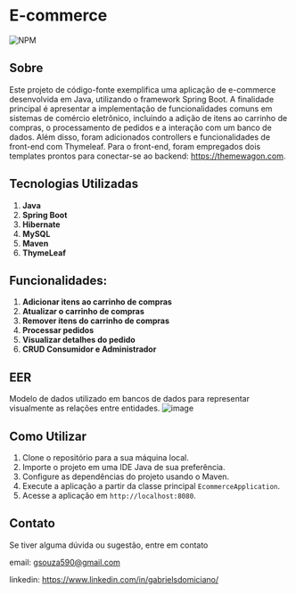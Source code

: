 # E-commerce
![NPM](https://img.shields.io/npm/l/react)

## Sobre
Este projeto de código-fonte exemplifica uma aplicação de e-commerce desenvolvida em Java, utilizando o framework Spring Boot. A finalidade principal é apresentar a implementação de funcionalidades comuns em sistemas de comércio eletrônico, incluindo a adição de itens ao carrinho de compras, o processamento de pedidos e a interação com um banco de dados. Além disso, foram adicionados controllers e funcionalidades de front-end com Thymeleaf. Para o front-end, foram empregados dois templates prontos para conectar-se ao backend: https://themewagon.com.

## Tecnologias Utilizadas

1. **Java**
2. **Spring Boot**
3. **Hibernate**
4. **MySQL**
5. **Maven**
6. **ThymeLeaf**

   
## Funcionalidades:

1. **Adicionar itens ao carrinho de compras**
2. **Atualizar o carrinho de compras**
3. **Remover itens do carrinho de compras**
4. **Processar pedidos**
5. **Visualizar detalhes do pedido**
6. **CRUD Consumidor e Administrador**


## EER
Modelo de dados utilizado em bancos de dados para representar visualmente as relações entre entidades. 
   ![image](https://github.com/gsouza590/auto-login/assets/72672156/77720c08-21e1-42cc-a988-8cb505bb9af7)

## Como Utilizar

1. Clone o repositório para a sua máquina local.
2. Importe o projeto em uma IDE Java de sua preferência.
3. Configure as dependências do projeto usando o Maven.
4. Execute a aplicação a partir da classe principal `EcommerceApplication`.
5. Acesse a aplicação em `http://localhost:8080`.

## Contato
Se tiver alguma dúvida ou sugestão, entre em contato

email: gsouza590@gmail.com

linkedin: https://www.linkedin.com/in/gabrielsdomiciano/



